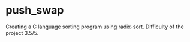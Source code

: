 # push_swap
Creating a C language sorting program using radix-sort. Difficulty of the project 3.5/5.
